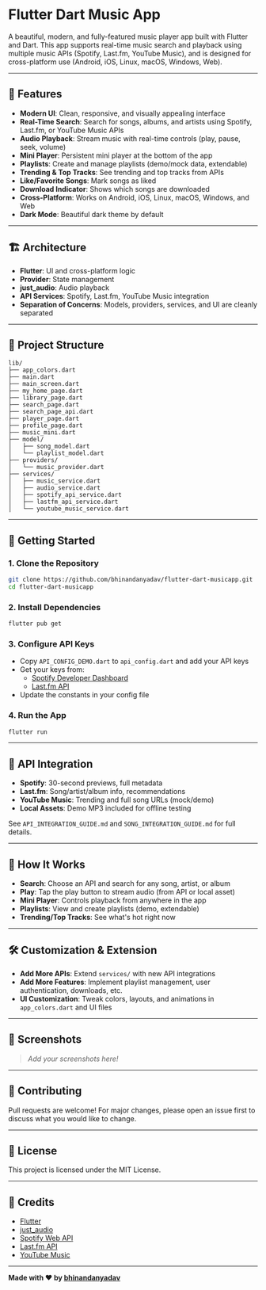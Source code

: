 # Flutter Dart Music App

A beautiful, modern, and fully-featured music player app built with Flutter and Dart. This app supports real-time music search and playback using multiple music APIs (Spotify, Last.fm, YouTube Music), and is designed for cross-platform use (Android, iOS, Linux, macOS, Windows, Web).

---

## 🎵 Features

- **Modern UI**: Clean, responsive, and visually appealing interface
- **Real-Time Search**: Search for songs, albums, and artists using Spotify, Last.fm, or YouTube Music APIs
- **Audio Playback**: Stream music with real-time controls (play, pause, seek, volume)
- **Mini Player**: Persistent mini player at the bottom of the app
- **Playlists**: Create and manage playlists (demo/mock data, extendable)
- **Trending & Top Tracks**: See trending and top tracks from APIs
- **Like/Favorite Songs**: Mark songs as liked
- **Download Indicator**: Shows which songs are downloaded
- **Cross-Platform**: Works on Android, iOS, Linux, macOS, Windows, and Web
- **Dark Mode**: Beautiful dark theme by default

---

## 🏗️ Architecture

- **Flutter**: UI and cross-platform logic
- **Provider**: State management
- **just_audio**: Audio playback
- **API Services**: Spotify, Last.fm, YouTube Music integration
- **Separation of Concerns**: Models, providers, services, and UI are cleanly separated

---

## 📂 Project Structure

```
lib/
├── app_colors.dart
├── main.dart
├── main_screen.dart
├── my_home_page.dart
├── library_page.dart
├── search_page.dart
├── search_page_api.dart
├── player_page.dart
├── profile_page.dart
├── music_mini.dart
├── model/
│   ├── song_model.dart
│   └── playlist_model.dart
├── providers/
│   └── music_provider.dart
├── services/
│   ├── music_service.dart
│   ├── audio_service.dart
│   ├── spotify_api_service.dart
│   ├── lastfm_api_service.dart
│   └── youtube_music_service.dart
```

---

## 🚀 Getting Started

### 1. **Clone the Repository**
```bash
git clone https://github.com/bhinandanyadav/flutter-dart-musicapp.git
cd flutter-dart-musicapp
```

### 2. **Install Dependencies**
```bash
flutter pub get
```

### 3. **Configure API Keys**
- Copy `API_CONFIG_DEMO.dart` to `api_config.dart` and add your API keys
- Get your keys from:
  - [Spotify Developer Dashboard](https://developer.spotify.com/dashboard)
  - [Last.fm API](https://www.last.fm/api/account/create)
- Update the constants in your config file

### 4. **Run the App**
```bash
flutter run
```

---

## 🔑 API Integration

- **Spotify**: 30-second previews, full metadata
- **Last.fm**: Song/artist/album info, recommendations
- **YouTube Music**: Trending and full song URLs (mock/demo)
- **Local Assets**: Demo MP3 included for offline testing

See `API_INTEGRATION_GUIDE.md` and `SONG_INTEGRATION_GUIDE.md` for full details.

---

## 🧩 How It Works

- **Search**: Choose an API and search for any song, artist, or album
- **Play**: Tap the play button to stream audio (from API or local asset)
- **Mini Player**: Controls playback from anywhere in the app
- **Playlists**: View and create playlists (demo, extendable)
- **Trending/Top Tracks**: See what's hot right now

---

## 🛠️ Customization & Extension

- **Add More APIs**: Extend `services/` with new API integrations
- **Add More Features**: Implement playlist management, user authentication, downloads, etc.
- **UI Customization**: Tweak colors, layouts, and animations in `app_colors.dart` and UI files

---

## 📱 Screenshots

> _Add your screenshots here!_

---

## 🤝 Contributing

Pull requests are welcome! For major changes, please open an issue first to discuss what you would like to change.

---

## 📄 License

This project is licensed under the MIT License.

---

## 🙏 Credits

- [Flutter](https://flutter.dev/)
- [just_audio](https://pub.dev/packages/just_audio)
- [Spotify Web API](https://developer.spotify.com/documentation/web-api/)
- [Last.fm API](https://www.last.fm/api)
- [YouTube Music](https://music.youtube.com/)

---

**Made with ❤️ by [bhinandanyadav](https://github.com/bhinandanyadav)**
